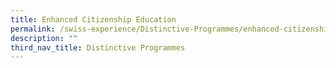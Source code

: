 ```yaml
---
title: Enhanced Citizenship Education
permalink: /swiss-experience/Distinctive-Programmes/enhanced-citizenship-education/
description: ""
third_nav_title: Distinctive Programmes
---
```

